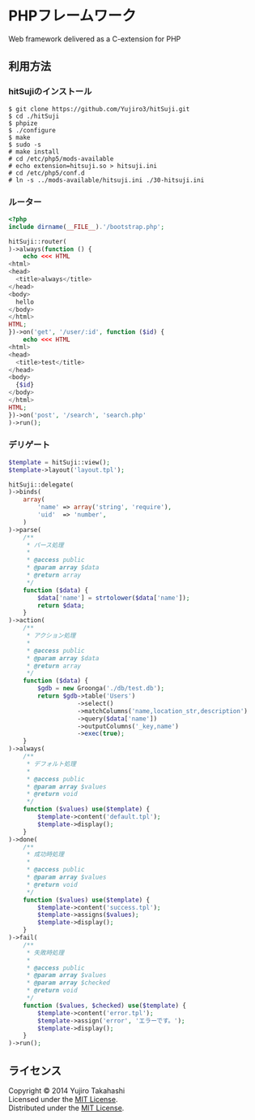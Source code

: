 PHPフレームワーク
======================
Web framework delivered as a C-extension for PHP 

利用方法
------

### hitSujiのインストール ###
    
    $ git clone https://github.com/Yujiro3/hitSuji.git
    $ cd ./hitSuji
    $ phpize
    $ ./configure
    $ make
    $ sudo -s
    # make install
    # cd /etc/php5/mods-available
    # echo extension=hitsuji.so > hitsuji.ini
    # cd /etc/php5/conf.d
    # ln -s ../mods-available/hitsuji.ini ./30-hitsuji.ini
    
    
### ルーター ###

```php
<?php
include dirname(__FILE__).'/bootstrap.php';

hitSuji::router(
)->always(function () {
    echo <<< HTML
<html>
<head>
  <title>always</title>
</head>
<body>
  hello
</body>
</html>
HTML;
})->on('get', '/user/:id', function ($id) {
    echo <<< HTML
<html>
<head>
  <title>test</title>
</head>
<body>
  {$id}
</body>
</html>
HTML;
})->on('post', '/search', 'search.php'
)->run();

```

### デリゲート ###

```php
$template = hitSuji::view();
$template->layout('layout.tpl');

hitSuji::delegate(
)->binds(
    array(
        'name' => array('string', 'require'),
        'uid'  => 'number',
    )
)->parse(
    /**
     * パース処理
     *
     * @access public
     * @param array $data
     * @return array
     */
    function ($data) {
        $data['name'] = strtolower($data['name']);
        return $data;
    }
)->action(
    /**
     * アクション処理
     *
     * @access public
     * @param array $data
     * @return array
     */
    function ($data) {
        $gdb = new Groonga('./db/test.db');
        return $gdb->table('Users')
                   ->select()
                   ->matchColumns('name,location_str,description')
                   ->query($data['name'])
                   ->outputColumns('_key,name')
                   ->exec(true);
    }
)->always(
    /**
     * デフォルト処理
     *
     * @access public
     * @param array $values
     * @return void
     */
    function ($values) use($template) {
        $template->content('default.tpl');
        $template->display();
    }
)->done(
    /**
     * 成功時処理
     *
     * @access public
     * @param array $values
     * @return void
     */
    function ($values) use($template) {
        $template->content('success.tpl');
        $template->assigns($values);
        $template->display();
    }
)->fail(
    /**
     * 失敗時処理
     *
     * @access public
     * @param array $values
     * @param array $checked
     * @return void
     */
    function ($values, $checked) use($template) {
        $template->content('error.tpl');
        $template->assign('error', 'エラーです。');
        $template->display();
    }
)->run();
```
    

ライセンス
----------
Copyright &copy; 2014 Yujiro Takahashi  
Licensed under the [MIT License][MIT].  
Distributed under the [MIT License][MIT].  

[MIT]: http://www.opensource.org/licenses/mit-license.php
